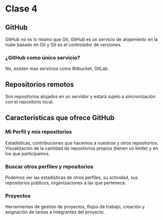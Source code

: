 # Clase 4
## GitHub
GitHub no es lo mismo que Git, GitHub es un servicio de alojamiento en la nube basado en Git y Git es el controlador de versiones.  
### ¿GitHub como único servicio?
No, existen mas servicios como Bitbucket, GitLab.
## Repositorios remotos
Son repositorios alojados en un servidor y estará sujeto a sincronización con el repositorio local.
## Características que ofrece GitHub
### Mi Perfil y mis repositorios
Estadísticas, contribuciones que hacemos a nuestros y otros repositorios.  
Visualización de la cantidad de repositorios propios (tienen un limite) y en los que participamos.
### Buscar otros perfiles y repositorios
Podemos ver las estadísticas de otros perfiles, su actividad, sus repositorios públicos, organizaciones a las que pertenece.
### Proyectos
Herramientas de gestión de proyectos, flujos de trabajo, creación y asignación de tareas a integrantes del proyecto.